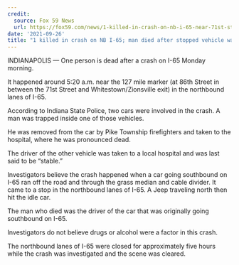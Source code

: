 ```yaml
---
credit:
  source: Fox 59 News
  url: https://fox59.com/news/1-killed-in-crash-on-nb-i-65-near-71st-street-exit-traffic-to-be-diverted-at-i-465/
date: '2021-09-26'
title: "1 killed in crash on NB I-65; man died after stopped vehicle was hit by Jeep"
---
```

INDIANAPOLIS — One person is dead after a crash on I-65 Monday morning.

It happened around 5:20 a.m. near the 127 mile marker (at 86th Street in between the 71st Street and Whitestown/Zionsville exit) in the northbound lanes of I-65.

According to Indiana State Police, two cars were involved in the crash. A man was trapped inside one of those vehicles.

He was removed from the car by Pike Township firefighters and taken to the hospital, where he was pronounced dead.

The driver of the other vehicle was taken to a local hospital and was last said to be “stable.”

Investigators believe the crash happened when a car going southbound on I-65 ran off the road and through the grass median and cable divider. It came to a stop in the northbound lanes of I-65. A Jeep traveling north then hit the idle car.

The man who died was the driver of the car that was originally going southbound on I-65.

Investigators do not believe drugs or alcohol were a factor in this crash.

The northbound lanes of I-65 were closed for approximately five hours while the crash was investigated and the scene was cleared. 
